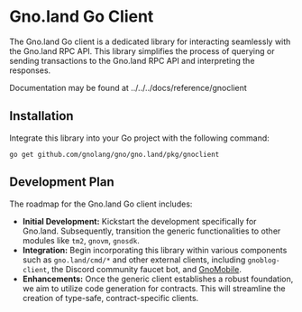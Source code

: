 # Gno.land Go Client

The Gno.land Go client is a dedicated library for interacting seamlessly with the Gno.land RPC API.
This library simplifies the process of querying or sending transactions to the Gno.land RPC API and interpreting the responses.

Documentation may be found at ../../../docs/reference/gnoclient

## Installation

Integrate this library into your Go project with the following command:

    go get github.com/gnolang/gno/gno.land/pkg/gnoclient

## Development Plan

The roadmap for the Gno.land Go client includes:

- **Initial Development:** Kickstart the development specifically for Gno.land. Subsequently, transition the generic functionalities to other modules like `tm2`, `gnovm`, `gnosdk`.
- **Integration:** Begin incorporating this library within various components such as `gno.land/cmd/*` and other external clients, including `gnoblog-client`, the Discord community faucet bot, and [GnoMobile](https://github.com/gnolang/gnomobile).
- **Enhancements:** Once the generic client establishes a robust foundation, we aim to utilize code generation for contracts. This will streamline the creation of type-safe, contract-specific clients.

